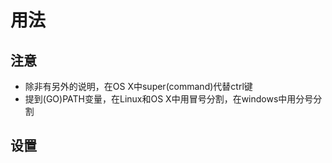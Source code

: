 # 用法
## 注意  
+ 除非有另外的说明，在OS X中super(command)代替ctrl键  
+ 提到(GO)PATH变量，在Linux和OS X中用冒号分割，在windows中用分号分割  
## 设置


  

